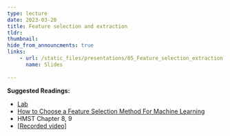 ```yaml
---
type: lecture
date: 2023-03-20
title: Feature selection and extraction
tldr: 
thumbnail: 
hide_from_announcments: true
links: 
    - url: /static_files/presentations/05_Feature_selection_extraction.pdf
      name: Slides
      
---
```

**Suggested Readings:**
- [Lab](https://github.com/phonchi/nsysu-math608-2022/blob/master/static_files/presentations/05_Feature_selection_extraction.ipynb)
- [How to Choose a Feature Selection Method For Machine Learning](https://machinelearningmastery.com/feature-selection-with-real-and-categorical-data/)
- HMST Chapter 8, 9
- [[Recorded video]](https://youtube.com/playlist?list=PLHNZtBNWQ-85vqHvoI9d_X7CDeWLwuOCD)
